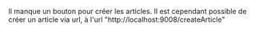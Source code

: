 Il manque un bouton pour créer les articles. Il est cependant possible de créer un article via url, à l'url "http://localhost:9008/createArticle"
